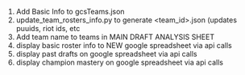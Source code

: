 1. Add Basic Info to gcsTeams.json
2. update_team_rosters_info.py to generate <team_id>.json (updates puuids, riot ids, etc
3. Add team name to teams in MAIN DRAFT ANALYSIS SHEET
3. display basic roster info to NEW google spreadsheet via api calls
4. display past drafts on google spreadsheet via api calls
4. display champion mastery on google spreadsheet via api calls